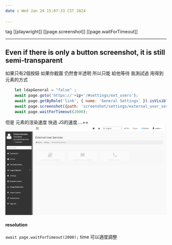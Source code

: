 ```yaml
---
date : Wed Jan 24 15:07:33 CST 2024

---
```

tag [[playwright]] [[page.screenshot]] [[page.waitForTimeout]]

---

## Even if there is only a button screenshot, it is still semi-transparent
如果只有2個按鈕
如果你截圖 仍然會半透明
所以只能 給他等待
我測試過 用得到元素的方式
```js
	let ldapGeneral = "false" ;
	await page.goto('https://'+ip+'/#settings/ext_users');
	await page.getByRole('link', { name: 'General Settings' }).isVisible();
	await page.screenshot({path: 'screenshot/settings/external_user_services/external_user.png',fullPage:true });
	await page.waitForTimeout(2000);
```
但是 元素的渲染速度 快過 JS的速度....==
![transparent](../pic/transparent.png)
#### resolution
` await page.waitForTimeout(2000); `
time 可以適度調整
